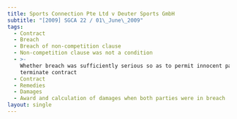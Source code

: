 ```yaml
---
title: Sports Connection Pte Ltd v Deuter Sports GmbH
subtitle: "[2009] SGCA 22 / 01\_June\_2009"
tags:
  - Contract
  - Breach
  - Breach of non-competition clause
  - Non-competition clause was not a condition
  - >-
    Whether breach was sufficiently serious so as to permit innocent party to
    terminate contract
  - Contract
  - Remedies
  - Damages
  - Award and calculation of damages when both parties were in breach
layout: single
---
```


